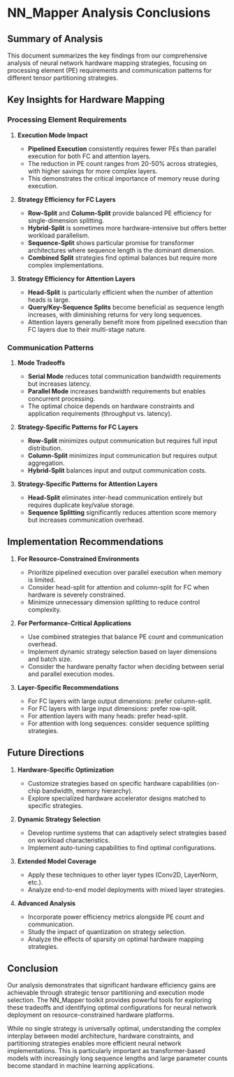 # NN_Mapper Analysis Conclusions

## Summary of Analysis
This document summarizes the key findings from our comprehensive analysis of neural network hardware mapping strategies, focusing on processing element (PE) requirements and communication patterns for different tensor partitioning strategies.

## Key Insights for Hardware Mapping

### Processing Element Requirements

1. **Execution Mode Impact**
   - **Pipelined Execution** consistently requires fewer PEs than parallel execution for both FC and attention layers.
   - The reduction in PE count ranges from 20-50% across strategies, with higher savings for more complex layers.
   - This demonstrates the critical importance of memory reuse during execution.

2. **Strategy Efficiency for FC Layers**
   - **Row-Split** and **Column-Split** provide balanced PE efficiency for single-dimension splitting.
   - **Hybrid-Split** is sometimes more hardware-intensive but offers better workload parallelism.
   - **Sequence-Split** shows particular promise for transformer architectures where sequence length is the dominant dimension.
   - **Combined Split** strategies find optimal balances but require more complex implementations.

3. **Strategy Efficiency for Attention Layers**
   - **Head-Split** is particularly efficient when the number of attention heads is large.
   - **Query/Key-Sequence Splits** become beneficial as sequence length increases, with diminishing returns for very long sequences.
   - Attention layers generally benefit more from pipelined execution than FC layers due to their multi-stage nature.

### Communication Patterns

1. **Mode Tradeoffs**
   - **Serial Mode** reduces total communication bandwidth requirements but increases latency.
   - **Parallel Mode** increases bandwidth requirements but enables concurrent processing.
   - The optimal choice depends on hardware constraints and application requirements (throughput vs. latency).

2. **Strategy-Specific Patterns for FC Layers**
   - **Row-Split** minimizes output communication but requires full input distribution.
   - **Column-Split** minimizes input communication but requires output aggregation.
   - **Hybrid-Split** balances input and output communication costs.

3. **Strategy-Specific Patterns for Attention Layers**
   - **Head-Split** eliminates inter-head communication entirely but requires duplicate key/value storage.
   - **Sequence Splitting** significantly reduces attention score memory but increases communication overhead.

## Implementation Recommendations

1. **For Resource-Constrained Environments**
   - Prioritize pipelined execution over parallel execution when memory is limited.
   - Consider head-split for attention and column-split for FC when hardware is severely constrained.
   - Minimize unnecessary dimension splitting to reduce control complexity.

2. **For Performance-Critical Applications**
   - Use combined strategies that balance PE count and communication overhead.
   - Implement dynamic strategy selection based on layer dimensions and batch size.
   - Consider the hardware penalty factor when deciding between serial and parallel execution modes.

3. **Layer-Specific Recommendations**
   - For FC layers with large output dimensions: prefer column-split.
   - For FC layers with large input dimensions: prefer row-split.
   - For attention layers with many heads: prefer head-split.
   - For attention with long sequences: consider sequence splitting strategies.

## Future Directions

1. **Hardware-Specific Optimization**
   - Customize strategies based on specific hardware capabilities (on-chip bandwidth, memory hierarchy).
   - Explore specialized hardware accelerator designs matched to specific strategies.

2. **Dynamic Strategy Selection**
   - Develop runtime systems that can adaptively select strategies based on workload characteristics.
   - Implement auto-tuning capabilities to find optimal configurations.

3. **Extended Model Coverage**
   - Apply these techniques to other layer types (Conv2D, LayerNorm, etc.).
   - Analyze end-to-end model deployments with mixed layer strategies.

4. **Advanced Analysis**
   - Incorporate power efficiency metrics alongside PE count and communication.
   - Study the impact of quantization on strategy selection.
   - Analyze the effects of sparsity on optimal hardware mapping strategies.

## Conclusion

Our analysis demonstrates that significant hardware efficiency gains are achievable through strategic tensor partitioning and execution mode selection. The NN_Mapper toolkit provides powerful tools for exploring these tradeoffs and identifying optimal configurations for neural network deployment on resource-constrained hardware platforms.

While no single strategy is universally optimal, understanding the complex interplay between model architecture, hardware constraints, and partitioning strategies enables more efficient neural network implementations. This is particularly important as transformer-based models with increasingly long sequence lengths and large parameter counts become standard in machine learning applications. 